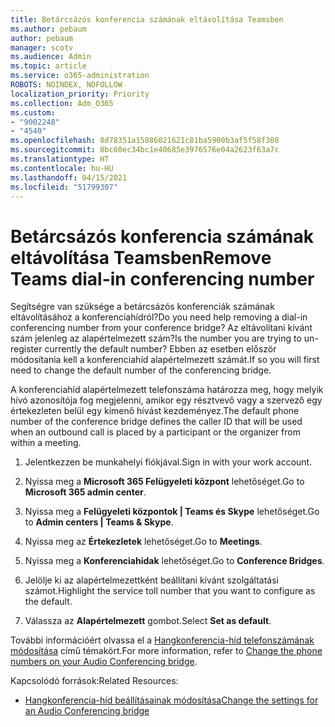 ```yaml
---
title: Betárcsázós konferencia számának eltávolítása Teamsben
ms.author: pebaum
author: pebaum
manager: scotv
ms.audience: Admin
ms.topic: article
ms.service: o365-administration
ROBOTS: NOINDEX, NOFOLLOW
localization_priority: Priority
ms.collection: Adm_O365
ms.custom:
- "9002248"
- "4540"
ms.openlocfilehash: 8d78351a15886021621c81ba5900b3af5f58f308
ms.sourcegitcommit: 8bc60ec34bc1e40685e3976576e04a2623f63a7c
ms.translationtype: HT
ms.contentlocale: hu-HU
ms.lasthandoff: 04/15/2021
ms.locfileid: "51799307"
---
```

# <a name="remove-teams-dial-in-conferencing-number"></a><span data-ttu-id="840d6-102">Betárcsázós konferencia számának eltávolítása Teamsben</span><span class="sxs-lookup"><span data-stu-id="840d6-102">Remove Teams dial-in conferencing number</span></span>

<span data-ttu-id="840d6-103">Segítségre van szüksége a betárcsázós konferenciák számának eltávolításához a konferenciahídról?</span><span class="sxs-lookup"><span data-stu-id="840d6-103">Do you need help removing a dial-in conferencing number from your conference bridge?</span></span> <span data-ttu-id="840d6-104">Az eltávolítani kívánt szám jelenleg az alapértelmezett szám?</span><span class="sxs-lookup"><span data-stu-id="840d6-104">Is the number you are trying to un-register currently the default number?</span></span> <span data-ttu-id="840d6-105">Ebben az esetben először módosítania kell a konferenciahíd alapértelmezett számát.</span><span class="sxs-lookup"><span data-stu-id="840d6-105">If so you will first need to change the default number of the conferencing bridge.</span></span>

<span data-ttu-id="840d6-106">A konferenciahíd alapértelmezett telefonszáma határozza meg, hogy melyik hívó azonosítója fog megjelenni, amikor egy résztvevő vagy a szervező egy értekezleten belül egy kimenő hívást kezdeményez.</span><span class="sxs-lookup"><span data-stu-id="840d6-106">The default phone number of the conference bridge defines the caller ID that will be used when an outbound call is placed by a participant or the organizer from within a meeting.</span></span>

1. <span data-ttu-id="840d6-107">Jelentkezzen be munkahelyi fiókjával.</span><span class="sxs-lookup"><span data-stu-id="840d6-107">Sign in with your work account.</span></span>

2. <span data-ttu-id="840d6-108">Nyissa meg a **Microsoft 365 Felügyeleti központ** lehetőséget.</span><span class="sxs-lookup"><span data-stu-id="840d6-108">Go to **Microsoft 365 admin center**.</span></span>

3. <span data-ttu-id="840d6-109">Nyissa meg a **Felügyeleti központok | Teams és Skype** lehetőséget.</span><span class="sxs-lookup"><span data-stu-id="840d6-109">Go to **Admin centers | Teams & Skype**.</span></span>

4. <span data-ttu-id="840d6-110">Nyissa meg az **Értekezletek** lehetőséget.</span><span class="sxs-lookup"><span data-stu-id="840d6-110">Go to **Meetings**.</span></span>

5. <span data-ttu-id="840d6-111">Nyissa meg a **Konferenciahidak** lehetőséget.</span><span class="sxs-lookup"><span data-stu-id="840d6-111">Go to **Conference Bridges**.</span></span>

6. <span data-ttu-id="840d6-112">Jelölje ki az alapértelmezettként beállítani kívánt szolgáltatási számot.</span><span class="sxs-lookup"><span data-stu-id="840d6-112">Highlight the service toll number that you want to configure as the default.</span></span>

7. <span data-ttu-id="840d6-113">Válassza az **Alapértelmezett** gombot.</span><span class="sxs-lookup"><span data-stu-id="840d6-113">Select **Set as default**.</span></span>

<span data-ttu-id="840d6-114">További információért olvassa el a [Hangkonferencia-híd telefonszámának módosítása](https://docs.microsoft.com/microsoftteams/change-the-phone-numbers-on-your-audio-conferencing-bridge) című témakört.</span><span class="sxs-lookup"><span data-stu-id="840d6-114">For more information, refer to [Change the phone numbers on your Audio Conferencing bridge](https://docs.microsoft.com/microsoftteams/change-the-phone-numbers-on-your-audio-conferencing-bridge).</span></span>

<span data-ttu-id="840d6-115">Kapcsolódó források:</span><span class="sxs-lookup"><span data-stu-id="840d6-115">Related Resources:</span></span>

- [<span data-ttu-id="840d6-116">Hangkonferencia-híd beállításainak módosítása</span><span class="sxs-lookup"><span data-stu-id="840d6-116">Change the settings for an Audio Conferencing bridge</span></span>](https://docs.microsoft.com/microsoftteams/change-the-settings-for-an-audio-conferencing-bridge)
